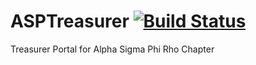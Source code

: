 ASPTreasurer [![Build Status](https://travis-ci.org/mjcuva/ASPTreasurer.svg?branch=PROD)](https://travis-ci.org/mjcuva/ASPTreasurer)
============

Treasurer Portal for Alpha Sigma Phi Rho Chapter



